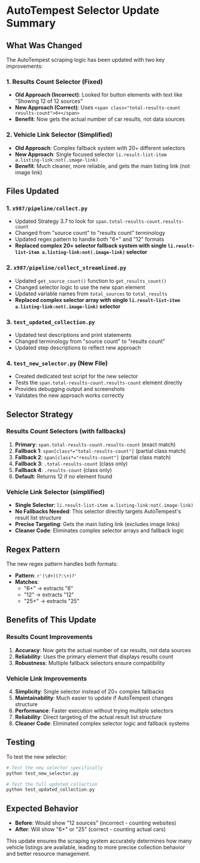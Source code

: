 # AutoTempest Selector Update Summary

## What Was Changed

The AutoTempest scraping logic has been updated with two key improvements:

### 1. Results Count Selector (Fixed)
- **Old Approach (Incorrect)**: Looked for button elements with text like "Showing 12 of 12 sources"
- **New Approach (Correct)**: Uses `<span class="total-results-count results-count">6+</span>`
- **Benefit**: Now gets the actual number of car results, not data sources

### 2. Vehicle Link Selector (Simplified)
- **Old Approach**: Complex fallback system with 20+ different selectors
- **New Approach**: Single focused selector `li.result-list-item a.listing-link:not(.image-link)`
- **Benefit**: Much cleaner, more reliable, and gets the main listing link (not image link)

## Files Updated

### 1. `x987/pipeline/collect.py`
- Updated Strategy 3.7 to look for `span.total-results-count.results-count`
- Changed from "source count" to "results count" terminology
- Updated regex pattern to handle both "6+" and "12" formats
- **Replaced complex 20+ selector fallback system with single `li.result-list-item a.listing-link:not(.image-link)` selector**

### 2. `x987/pipeline/collect_streamlined.py`
- Updated `get_source_count()` function to `get_results_count()`
- Changed selector logic to use the new span element
- Updated variable names from `total_sources` to `total_results`
- **Replaced complex selector array with single `li.result-list-item a.listing-link:not(.image-link)` selector**

### 3. `test_updated_collection.py`
- Updated test descriptions and print statements
- Changed terminology from "source count" to "results count"
- Updated step descriptions to reflect new approach

### 4. `test_new_selector.py` (New File)
- Created dedicated test script for the new selector
- Tests the `span.total-results-count.results-count` element directly
- Provides debugging output and screenshots
- Validates the new approach works correctly

## Selector Strategy

### Results Count Selectors (with fallbacks)
1. **Primary**: `span.total-results-count.results-count` (exact match)
2. **Fallback 1**: `span[class*="total-results-count"]` (partial class match)
3. **Fallback 2**: `span[class*="results-count"]` (partial class match)
4. **Fallback 3**: `.total-results-count` (class only)
5. **Fallback 4**: `.results-count` (class only)
6. **Default**: Returns 12 if no element found

### Vehicle Link Selector (simplified)
- **Single Selector**: `li.result-list-item a.listing-link:not(.image-link)`
- **No Fallbacks Needed**: This selector directly targets AutoTempest's result list structure
- **Precise Targeting**: Gets the main listing link (excludes image links)
- **Cleaner Code**: Eliminates complex selector arrays and fallback logic

## Regex Pattern

The new regex pattern handles both formats:
- **Pattern**: `r'(\d+)(?:\+)?'`
- **Matches**: 
  - "6+" → extracts "6"
  - "12" → extracts "12"
  - "25+" → extracts "25"

## Benefits of This Update

### Results Count Improvements
1. **Accuracy**: Now gets the actual number of car results, not data sources
2. **Reliability**: Uses the primary element that displays results count
3. **Robustness**: Multiple fallback selectors ensure compatibility

### Vehicle Link Improvements
4. **Simplicity**: Single selector instead of 20+ complex fallbacks
5. **Maintainability**: Much easier to update if AutoTempest changes structure
6. **Performance**: Faster execution without trying multiple selectors
7. **Reliability**: Direct targeting of the actual result list structure
8. **Cleaner Code**: Eliminated complex selector logic and fallback systems

## Testing

To test the new selector:

```bash
# Test the new selector specifically
python test_new_selector.py

# Test the full updated collection
python test_updated_collection.py
```

## Expected Behavior

- **Before**: Would show "12 sources" (incorrect - counting websites)
- **After**: Will show "6+" or "25" (correct - counting actual cars)

This update ensures the scraping system accurately determines how many vehicle listings are available, leading to more precise collection behavior and better resource management.
